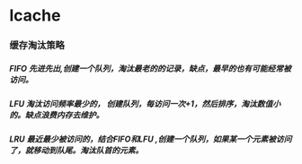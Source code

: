 # lcache
<h3>缓存淘汰策略
<h5>FIFO 先进先出,创建一个队列，淘汰最老的的记录，缺点，最早的也有可能经常被访问。
<h5>LFU 淘汰访问频率最少的，  创建队列，每访问一次+1，然后排序，淘汰数值小的。缺点浪费内存去维护。
<h5>LRU 最近最少被访问的，结合FIFO和LFU ,创建一个队列，如果某一个元素被访问了，就移动到队尾。淘汰队首的元素。